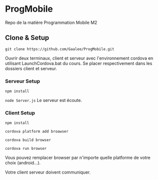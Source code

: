 # ProgMobile
Repo de la matière Programmation Mobile M2

## Clone & Setup
`git clone https://github.com/Gaalee/ProgMobile.git`

Ouvrir deux terminaux, client et serveur avec l'environnement cordova en utilisant LaunchCordova.bat du cours.
Se placer respectivement dans les dossiers client et serveur.

### Serveur Setup
`npm install`

`node Server.js`
Le serveur est écoute.

### Client Setup
`npm install`

`cordova platform add broawser`

`cordova build browser`

`cordova run browser`

Vous pouvez remplacer browser par n'importe quelle platforme de votre choix (android...).

Votre client serveur doivent communiquer.
